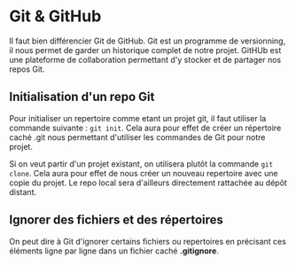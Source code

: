 # Git & GitHub

Il faut bien différencier Git de GitHub.
Git est un programme de versionning, il nous permet de garder un historique complet de notre projet. 
GitHUb est une plateforme de collaboration permettant d'y stocker et de partager nos repos Git.

## Initialisation d'un repo Git

Pour initialiser un repertoire comme etant un projet git, il faut utiliser la commande suivante : `git init`. Cela aura pour effet de créer un répertoire caché .git nous permettant d'utiliser les commandes de Git pour notre projet.

Si on veut partir d'un projet existant, on utilisera plutôt la commande `git clone`. Cela aura pour effet de nous créer un nouveau repertoire avec une copie du projet. Le repo local sera d'ailleurs directement rattachée au dépôt distant.

## Ignorer des fichiers et des répertoires

On peut dire à Git d'ignorer certains fichiers ou repertoires en précisant ces éléments ligne par ligne dans un fichier caché **.gitignore**. 




